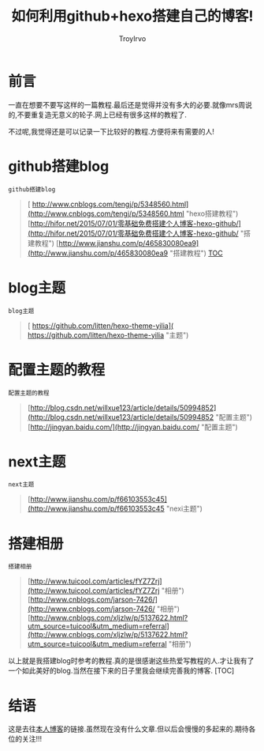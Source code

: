﻿---
title: 如何利用github+hexo搭建自己的博客!
author:  TroyIrvo

categories:  随笔
tags:  
	- hexo
	- github

---

# 前言
 一直在想要不要写这样的一篇教程.最后还是觉得并没有多大的必要.就像mrs周说的,不要重复造无意义的轮子.网上已经有很多这样的教程了.


   不过呢,我觉得还是可以记录一下比较好的教程.方便将来有需要的人!<!--more-->    
    
# github搭建blog
	github搭建blog
>[ http://www.cnblogs.com/tengj/p/5348560.html](http://www.cnblogs.com/tengj/p/5348560.html "hexo搭建教程")
[http://hifor.net/2015/07/01/零基础免费搭建个人博客-hexo-github/](http://hifor.net/2015/07/01/零基础免费搭建个人博客-hexo-github/ "搭建教程")
[http://www.jianshu.com/p/465830080ea9](http://www.jianshu.com/p/465830080ea9 "搭建教程")
[TOC](blog主题) 	
# blog主题	
	blog主题
>[ https://github.com/litten/hexo-theme-yilia]( https://github.com/litten/hexo-theme-yilia "主题")
		
# 配置主题的教程		
	配置主题的教程
	
>[http://blog.csdn.net/willxue123/article/details/50994852](http://blog.csdn.net/willxue123/article/details/50994852 "配置主题")
[http://jingyan.baidu.com/](http://jingyan.baidu.com/ "配置主题")
	
# next主题	
	next主题
>[http://www.jianshu.com/p/f66103553c45](http://www.jianshu.com/p/f66103553c45 "nexi主题")
 	
# 搭建相册	
	搭建相册
>	[http://www.tuicool.com/articles/fYZ7Zrj](http://www.tuicool.com/articles/fYZ7Zrj "相册")
	[http://www.cnblogs.com/jarson-7426/](http://www.cnblogs.com/jarson-7426/ "相册")
	[http://www.cnblogs.com/xljzlw/p/5137622.html?utm_source=tuicool&utm_medium=referral](http://www.cnblogs.com/xljzlw/p/5137622.html?utm_source=tuicool&utm_medium=referral "相册")
 	
以上就是我搭建blog时参考的教程.真的是很感谢这些热爱写教程的人.才让我有了一个如此美好的blog.当然在接下来的日子里我会继续完善我的博客.
[TOC] 
# 结语
  这是去往[本人博客](https://troyirvo.github.io/)的链接.虽然现在没有什么文章.但以后会慢慢的多起来的.期待各位的关注!!!

	
